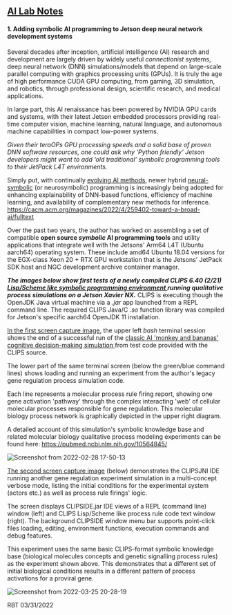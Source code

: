 ## <u>AI Lab Notes</u>

#### **1.  Adding symbolic AI programming to Jetson deep neural network development systems**

Several decades after inception, artificial intelligence (AI) research and development are largely driven by widely useful *connectionist* systems, deep neural network (DNN) simulations/models that depend on large-scale parallel computing with graphics processing units (GPUs). It is truly the age of high performance CUDA GPU computing, from gaming, 3D simulation, and robotics, through professional design, scientific research, and medical applications.

In large part, this AI renaissance has been powered by NVIDIA GPU cards and systems, with their latest Jetson embedded processors providing real-time computer vision, machine learning, natural language, and autonomous machine capabilities in compact low-power systems.

*Given their teraOPs GPU processing speeds and a solid base of proven DNN software resources, one could ask why ‘Python friendly’ Jetson developers might want to add ‘old traditional’ symbolic programming tools to their JetPack L4T environments.* 

Simply put, with continually [evolving AI methods](http://aima.cs.berkeley.edu/index.html), newer hybrid [neural-symbolic](https://arxiv.org/abs/1905.06088) (or neurosymbolic) programming is increasingly being adopted for enhancing explainability of DNN-based functions, efficiency of machine learning, and availability of complementary new methods for inference. https://cacm.acm.org/magazines/2022/4/259402-toward-a-broad-ai/fulltext

Over the past two years, the author has worked on assembling a set of compatible **open source *symbolic* AI programming tools** and utility applications that integrate well with the Jetsons' Arm64 L4T (Ubuntu aarch64) operating system.  These include amd64 Ubuntu 18.04 versions for the EGX-class Xeon 20 + RTX GPU workstation that is the Jetsons’ JetPack SDK host and NGC development archive container manager.

***The images below show first tests of a newly compiled CLIPS 6.40 (2/21) <u> Lisp/Scheme like symbolic programming environment </u> running qualitative  process simulations on a Jetson Xavier NX.***  CLIPS is executing though the OpenJDK Java virtual machine via a .*jar* app launched from a REPL command line. The required CLIPS Java/C .*so* function library was compiled for Jetson's specific aarch64 OpenJDK 11 installation.

<u>In the first screen capture image</u>, the upper left *bash* terminal session shows  the end of a successful run of the [classic AI 'monkey and bananas' cognitive decision-making simulation ](https://www.sciencedirect.com/science/article/abs/pii/S0364021377800086)from test code provided with the CLIPS source.

The lower part of the same terminal screen (below the green/blue command lines) shows loading and running an experiment from the author's legacy gene regulation process simulation code.  

Each line represents a molecular process rule firing report, showing one gene activation 'pathway' through the complex interacting 'web' of cellular molecular processes responsible for gene regulation.  This molecular biology process network is graphically depicted in the upper right diagram. 

 A detailed account of this simulation's symbolic knowledge base and related molecular biology qualitative process modeling experiments can be found here: https://pubmed.ncbi.nlm.nih.gov/10564845/


![Screenshot from 2022-02-28 17-50-13](https://user-images.githubusercontent.com/71346897/170128766-643d6a91-907b-4655-a479-9165013e0f15.png)


<u>The second screen capture image</u> (below) demonstrates the CLIPSJNI IDE running another gene regulation experiment simulation in a multi-concept verbose mode, listing the initial conditions for the experimental system (actors etc.) as well as process rule firings' logic.  

The screen displays CLIPSIDE.jar IDE views of a REPL (command line) window (left) and CLIPS Lisp/Scheme like process rule code text window (right).  The background CLIPSIDE window menu bar supports point-click  files loading, editing, environment functions, execution commands and debug features. 

This experiment uses the same basic CLIPS-format symbolic knowledge base (biological molecules concepts and genetic signalling process rules) as the experiment shown above. This demonstrates that a different set of initial biological conditions results in a different pattern of process activations for a proviral gene.

![Screenshot from 2022-03-25 20-28-19](https://user-images.githubusercontent.com/71346897/170128984-4a60f656-8cde-483d-8c8d-beadd2889da4.png)

RBT 03/31/2022
